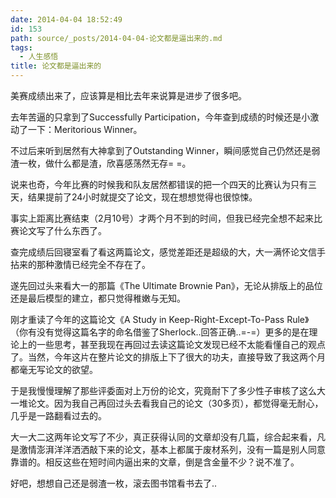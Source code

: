 ```yaml
---
date: 2014-04-04 18:52:49
id: 153
path: source/_posts/2014-04-04-论文都是逼出来的.md
tags:
  - 人生感悟
title: 论文都是逼出来的
---
```


美赛成绩出来了，应该算是相比去年来说算是进步了很多吧。

去年苦逼的只拿到了Successfully Participation，今年查到成绩的时候还是小激动了一下：Meritorious Winner。

不过后来听到居然有大神拿到了Outstanding Winner，瞬间感觉自己仍然还是弱渣一枚，做什么都是渣，欣喜感荡然无存= =。

<!-- more -->

说来也奇，今年比赛的时候我和队友居然都错误的把一个四天的比赛认为只有三天，结果提前了24小时就提交了论文，现在想想觉得也很惊悚。

事实上距离比赛结束（2月10号）才两个月不到的时间，但我已经完全想不起来比赛论文写了什么东西了。

查完成绩后回寝室看了看这两篇论文，感觉差距还是超级的大，大一满怀论文信手拈来的那种激情已经完全不存在了。

遂先回过头来看大一的那篇《The Ultimate Brownie Pan》，无论从排版上的品位还是最后模型的建立，都只觉得稚嫩与无知。

刚才重读了今年的这篇论文《A Study in Keep-Right-Except-To-Pass Rule》（你有没有觉得这篇名字的命名借鉴了Sherlock..回答正确..=-=）更多的是在理论上的一些思考，甚至我现在再回过去读这篇论文发现已经不太能看懂自己的观点了。当然，今年这片在整片论文的排版上下了很大的功夫，直接导致了我这两个月都毫无写论文的欲望。

于是我慢慢理解了那些评委面对上万份的论文，究竟耐下了多少性子审核了这么大一堆论文。因为我自己再回过头去看我自己的论文（30多页），都觉得毫无耐心，几乎是一路翻看过去的。

大一大二这两年论文写了不少，真正获得认同的文章却没有几篇，综合起来看，凡是激情澎湃洋洋洒洒敲下来的论文，基本上都属于废材系列，没有一篇是别人同意靠谱的。相反这些在短时间内逼出来的文章，倒是含金量不少？说不准了。

好吧，想想自己还是弱渣一枚，滚去图书馆看书去了..